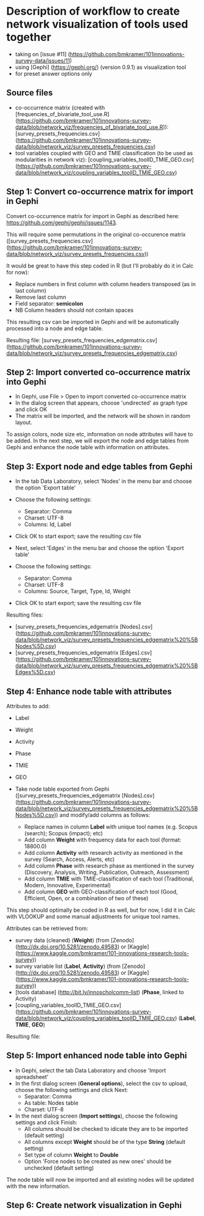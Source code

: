 # Description of workflow to create network visualization of tools used together
- taking on [issue #11] (https://github.com/bmkramer/101innovations-survey-data/issues/11)
- using [Gephi] (https://gephi.org/) (version 0.9.1) as visualization tool
- for preset answer options only

## Source files
- co-occurrence matrix (created with [frequencies_of_bivariate_tool_use.R] (https://github.com/bmkramer/101innovations-survey-data/blob/network_viz/frequencies_of_bivariate_tool_use.R)): [survey_presets_frequencies.csv] (https://github.com/bmkramer/101innovations-survey-data/blob/network_viz/survey_presets_frequencies.csv)
- tool variables coupled with GEO and TMIE classification (to be used as modularities in network viz): [coupling_variables_toolID_TMIE_GEO.csv] (https://github.com/bmkramer/101innovations-survey-data/blob/network_viz/coupling_variables_toolID_TMIE_GEO.csv)

## Step 1: Convert co-occurrence matrix for import in Gephi
Convert co-occurrence matrix for import in Gephi as described here: https://github.com/gephi/gephi/issues/1143.

This will require some permutations in the original co-occurence matrix ([survey_presets_frequencies.csv] (https://github.com/bmkramer/101innovations-survey-data/blob/network_viz/survey_presets_frequencies.csv))

It would be great to have this step coded in R (but I'll probably do it in Calc for now):

- Replace numbers in first column with column headers transposed (as in last column)
- Remove last column
- Field separator: **semicolon** 
- NB Column headers should not contain spaces

This resulting csv can be imported in Gephi and will be automatically processed into a node and edge table.

Resulting file: [survey_presets_frequencies_edgematrix.csv] (https://github.com/bmkramer/101innovations-survey-data/blob/network_viz/survey_presets_frequencies_edgematrix.csv)

## Step 2: Import converted co-occurrence matrix into Gephi

- In Gephi, use File > Open to import converted co-occurrence matrix
- In the dialog screen that appears, choose 'undirected' as graph type and click OK
- The matrix will be imported, and the network will be shown in random layout. 

To assign colors, node size etc, information on node attributes will have to be added. In the next step, we will export the node and edge tables from Gephi and enhance the node table with information on attributes.

## Step 3: Export node and edge tables from Gephi
- In the tab Data Laboratory, select 'Nodes' in the menu bar and choose the option 'Export table'
- Choose the following settings:
  - Separator: Comma
  - Charset: UTF-8
  - Columns: Id, Label
- Click OK to start export; save the resulting csv file

- Next, select 'Edges' in the menu bar and choose the option 'Export table'  
- Choose the following settings:
  - Separator: Comma
  - Charset: UTF-8
  - Columns: Source, Target, Type, Id, Weight
- Click OK to start export; save the resulting csv file

Resulting files:
- [survey_presets_frequencies_edgematrix [Nodes].csv] (https://github.com/bmkramer/101innovations-survey-data/blob/network_viz/survey_presets_frequencies_edgematrix%20%5BNodes%5D.csv)
- [survey_presets_frequencies_edgematrix [Edges].csv] (https://github.com/bmkramer/101innovations-survey-data/blob/network_viz/survey_presets_frequencies_edgematrix%20%5BEdges%5D.csv)

## Step 4: Enhance node table with attributes 
Attributes to add:
- Label
- Weight
- Activity
- Phase
- TMIE
- GEO

- Take node table exported from Gephi ([survey_presets_frequencies_edgematrix [Nodes].csv] (https://github.com/bmkramer/101innovations-survey-data/blob/network_viz/survey_presets_frequencies_edgematrix%20%5BNodes%5D.csv)) and modify/add columns as follows:
  - Replace names in column **Label** with unique tool names (e.g. Scopus (search); Scopus (impact); etc)
  - Add column **Weight** with frequency data for each tool (format: 18800.0)
  - Add column **Activity** with research activity as mentioned in the survey (Search, Access, Alerts, etc)
  - Add column **Phase** with research phase as mentioned in the survey (Discovery, Analysis, Writing, Publication, Outreach, Assessment)
  - Add column **TMIE** with TMIE-classification of each tool (Traditional, Modern, Innovative, Experimental)
  - Add column **GEO** with GEO-classification of each tool (Good, Efficient, Open, or a combination of two of these)

This step should optimally be coded in R as well, but for now, I did it in Calc with VLOOKUP and some manual adjustments for unique tool names. 

Attributes can be retrieved from:
- survey data (cleaned) (**Weight**) (from [Zenodo] (http://dx.doi.org/10.5281/zenodo.49583) or [Kaggle] (https://www.kaggle.com/bmkramer/101-innovations-research-tools-survey))
- survey variable list (**Label**, **Activity**) (from [Zenodo] (http://dx.doi.org/10.5281/zenodo.49583) or [Kaggle] (https://www.kaggle.com/bmkramer/101-innovations-research-tools-survey))
- [tools database] (http://bit.ly/innoscholcomm-list) (**Phase**, linked to Activity)
- [coupling_variables_toolID_TMIE_GEO.csv] (https://github.com/bmkramer/101innovations-survey-data/blob/network_viz/coupling_variables_toolID_TMIE_GEO.csv) (**Label**, **TMIE**, **GEO**)

Resulting file: 

## Step 5: Import enhanced node table into Gephi
- In Gephi, select the tab Data Laboratory and choose 'Import spreadsheet'
- In the first dialog screen (**General options**), select the csv to upload, choose the following settings and click Next:
  - Separator: Comma
  - As table: Nodes table
  - Charset: UTF-8
- In the next dialog screen (**Import settings**), choose the following settings and click Finish:
  - All columns should be checked to idicate they are to be imported (default setting)
  - All columns except **Weight** should be of the type **String** (default setting)
  - Set type of column **Weight** to **Double**
  - Option 'Force nodes to be created as new ones' should be unchecked (default setting)

The node table will now be imported and all existing nodes will be updated with the new information. 

## Step 6: Create network visualization in Gephi

